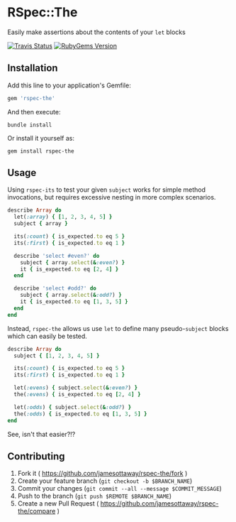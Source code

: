 # RSpec::The

Easily make assertions about the contents of your `let` blocks

[![Travis Status](https://img.shields.io/travis/jamesottaway/rspec-the.svg)](https://travis-ci.org/jamesottaway/rspec-the)
[![RubyGems Version](https://img.shields.io/gem/v/rspec-the.svg)](https://rubygems.org/gems/rspec-the)

## Installation

Add this line to your application's Gemfile:

```ruby
gem 'rspec-the'
```

And then execute:

```
bundle install
```

Or install it yourself as:

```
gem install rspec-the
```

## Usage

Using `rspec-its` to test your given `subject` works for simple method invocations, but requires excessive nesting in more complex scenarios.

``` ruby
describe Array do
  let(:array) { [1, 2, 3, 4, 5] }
  subject { array }

  its(:count) { is_expected.to eq 5 }
  its(:first) { is_expected.to eq 1 }

  describe 'select #even?' do
    subject { array.select(&:even?) }
    it { is_expected.to eq [2, 4] }
  end

  describe 'select #odd?' do
    subject { array.select(&:odd?) }
    it { is_expected.to eq [1, 3, 5] }
  end
end
```

Instead, `rspec-the` allows us use `let` to define many pseudo-`subject` blocks which can easily be tested.

``` ruby
describe Array do
  subject { [1, 2, 3, 4, 5] }

  its(:count) { is_expected.to eq 5 }
  its(:first) { is_expected.to eq 1 }

  let(:evens) { subject.select(&:even?) }
  the(:evens) { is_expected.to eq [2, 4] }

  let(:odds) { subject.select(&:odd?) }
  the(:odds) { is_expected.to eq [1, 3, 5] }
end
```

See, isn't that easier?!?

## Contributing

1. Fork it ( https://github.com/jamesottaway/rspec-the/fork )
2. Create your feature branch (`git checkout -b $BRANCH_NAME`)
3. Commit your changes (`git commit --all --message $COMMIT_MESSAGE`)
4. Push to the branch (`git push $REMOTE $BRANCH_NAME`)
5. Create a new Pull Request ( https://github.com/jamesottaway/rspec-the/compare )
